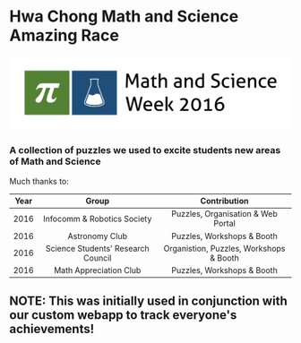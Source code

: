 # Hwa Chong Math and Science Amazing Race

![alt text]( ./Logo/MSW_light.png "MSW Logo!")

### A collection of puzzles we used to excite students new areas of Math and Science

Much thanks to:

Year | Group | Contribution
:----:|:---:|:---:
2016 | Infocomm & Robotics Society | Puzzles, Organisation & Web Portal
2016 | Astronomy Club | Puzzles, Workshops & Booth
2016 | Science Students' Research Council | Organistion, Puzzles, Workshops & Booth
2016 | Math Appreciation Club | Puzzles, Workshops & Booth

## NOTE: This was initially used in conjunction with our custom webapp to track everyone's achievements!
